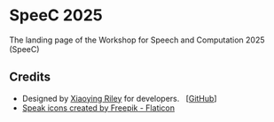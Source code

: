 # SpeeC 2025

The landing page of the Workshop for Speech and Computation 2025 (SpeeC)

## Credits
* Designed by <a href="http://themes.3rdwavemedia.com" target="_blank">Xiaoying Riley</a> for developers. &nbsp; [<a href="https://github.com/xriley/DevConf-Theme">GitHub</a></small>]
* <a href="https://www.flaticon.com/free-icons/speak" title="speak icons">Speak icons created by Freepik - Flaticon</a>